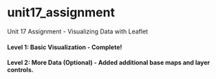 # unit17_assignment
Unit 17 Assignment - Visualizing Data with Leaflet</br>

#### Level 1: Basic Visualization - Complete!</br>
#### Level 2: More Data (Optional) - Added additional base maps and layer controls.</br>
